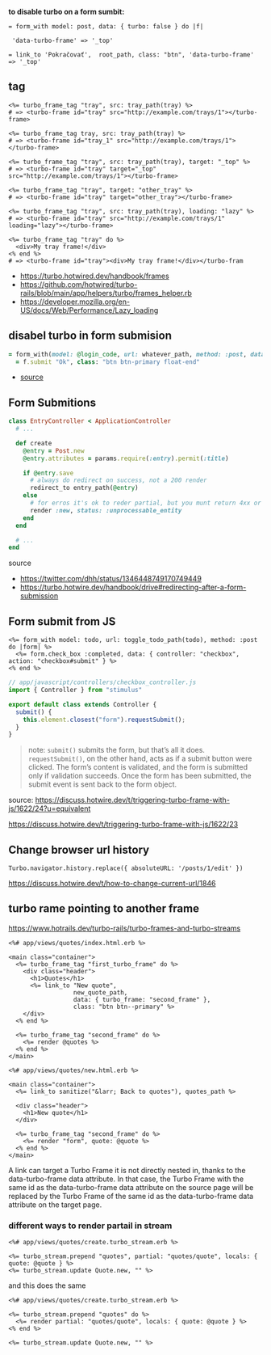 
**to disable turbo on a form sumbit:**
```
= form_with model: post, data: { turbo: false } do |f|
```


` 'data-turbo-frame' => '_top'`

```
= link_to 'Pokračovať',  root_path, class: "btn", 'data-turbo-frame' => '_top'

```

## tag

```erb
<%= turbo_frame_tag "tray", src: tray_path(tray) %>
# => <turbo-frame id="tray" src="http://example.com/trays/1"></turbo-frame>

<%= turbo_frame_tag tray, src: tray_path(tray) %>
# => <turbo-frame id="tray_1" src="http://example.com/trays/1"></turbo-frame>

<%= turbo_frame_tag "tray", src: tray_path(tray), target: "_top" %>
# => <turbo-frame id="tray" target="_top" src="http://example.com/trays/1"></turbo-frame>

<%= turbo_frame_tag "tray", target: "other_tray" %>
# => <turbo-frame id="tray" target="other_tray"></turbo-frame>

<%= turbo_frame_tag "tray", src: tray_path(tray), loading: "lazy" %>
# => <turbo-frame id="tray" src="http://example.com/trays/1" loading="lazy"></turbo-frame>

<%= turbo_frame_tag "tray" do %>
  <div>My tray frame!</div>
<% end %>
# => <turbo-frame id="tray"><div>My tray frame!</div></turbo-fram
```

* https://turbo.hotwired.dev/handbook/frames
* https://github.com/hotwired/turbo-rails/blob/main/app/helpers/turbo/frames_helper.rb
* https://developer.mozilla.org/en-US/docs/Web/Performance/Lazy_loading

## disabel turbo in form submision

```ruby
= form_with(model: @login_code, url: whatever_path, method: :post, data: { 'turbo': false }) do |f|
  = f.submit "Ok", class: "btn btn-primary float-end"
```

* [source](https://github.com/hotwired/turbo-rails/issues/31)


## Form Submitions

```ruby
class EntryController < ApplicationController
  # ...

  def create
    @entry = Post.new
    @entry.attributes = params.require(:entry).permit(:title)

    if @entry.save
      # always do redirect on success, not a 200 render
      redirect_to entry_path(@entry)
    else
      # for erros it's ok to reder partial, but you munt return 4xx or 5xx erros
      render :new, status: :unprocessable_entity
    end
  end

  # ...
end
```

source

* <https://twitter.com/dhh/status/1346448749170749449>
* <https://turbo.hotwire.dev/handbook/drive#redirecting-after-a-form-submission>

## Form submit from JS

```erb
<%= form_with model: todo, url: toggle_todo_path(todo), method: :post do |form| %>
  <%= form.check_box :completed, data: { controller: "checkbox", action: "checkbox#submit" } %>
<% end %>
```


```js
// app/javascript/controllers/checkbox_controller.js
import { Controller } from "stimulus"

export default class extends Controller {
  submit() {
    this.element.closest("form").requestSubmit();
  }
}
```

> note:  `submit()` submits the form, but that’s all it does. `requestSubmit()`, on the other hand, acts as if a submit button were clicked. The form’s content is validated, and the form is submitted only if validation succeeds. Once the form has been submitted, the submit event is sent back to the form object.


source:
<https://discuss.hotwire.dev/t/triggering-turbo-frame-with-js/1622/24?u=equivalent>

<https://discuss.hotwire.dev/t/triggering-turbo-frame-with-js/1622/23>


## Change browser url history

```
Turbo.navigator.history.replace({ absoluteURL: '/posts/1/edit' })
```

<https://discuss.hotwire.dev/t/how-to-change-current-url/1846>



## turbo rame pointing to another frame

https://www.hotrails.dev/turbo-rails/turbo-frames-and-turbo-streams

```
<%# app/views/quotes/index.html.erb %>

<main class="container">
  <%= turbo_frame_tag "first_turbo_frame" do %>
    <div class="header">
      <h1>Quotes</h1>
      <%= link_to "New quote",
                  new_quote_path,
                  data: { turbo_frame: "second_frame" },
                  class: "btn btn--primary" %>
    </div>
  <% end %>

  <%= turbo_frame_tag "second_frame" do %>
    <%= render @quotes %>
  <% end %>
</main>

<%# app/views/quotes/new.html.erb %>

<main class="container">
  <%= link_to sanitize("&larr; Back to quotes"), quotes_path %>

  <div class="header">
    <h1>New quote</h1>
  </div>

  <%= turbo_frame_tag "second_frame" do %>
    <%= render "form", quote: @quote %>
  <% end %>
</main>
```

A link can target a Turbo Frame it is not directly nested in, thanks to the data-turbo-frame data attribute. In that case, the Turbo Frame with the same id as the data-turbo-frame data attribute on the source page will be replaced by the Turbo Frame of the same id as the data-turbo-frame data attribute on the target page.



### different ways to render partail in stream

```
<%# app/views/quotes/create.turbo_stream.erb %>

<%= turbo_stream.prepend "quotes", partial: "quotes/quote", locals: { quote: @quote } %>
<%= turbo_stream.update Quote.new, "" %>

```

and this does the same

```
<%# app/views/quotes/create.turbo_stream.erb %>

<%= turbo_stream.prepend "quotes" do %>
  <%= render partial: "quotes/quote", locals: { quote: @quote } %>
<% end %>

<%= turbo_stream.update Quote.new, "" %>

```
